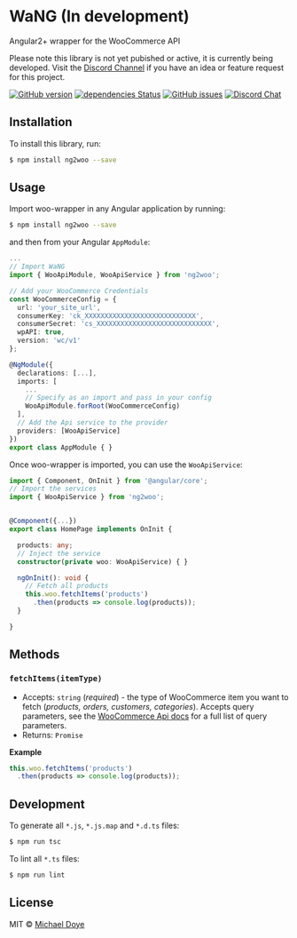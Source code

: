 # WaNG (In development)
Angular2+ wrapper for the WooCommerce API

Please note this library is not yet pubished or active, it is currently being developed. Visit the [Discord Channel](https://discord.gg/xyUdZKh) if you have an idea or feature request for this project.

[![GitHub version](https://badge.fury.io/gh/michaeldoye%2FWaNG.svg)](https://badge.fury.io/gh/michaeldoye%2FWaNG)
[![dependencies Status](https://david-dm.org/michaeldoye/WaNG/status.svg)](https://david-dm.org/michaeldoye/WaNG)
[![GitHub issues](https://img.shields.io/github/issues/michaeldoye/WaNG.svg)](https://github.com/michaeldoye/woo-wrapper/WaNG)
[![Discord Chat](https://img.shields.io/badge/Discord-Chat-blue.svg)](https://discord.gg/xyUdZKh)

## Installation

To install this library, run:

```bash
$ npm install ng2woo --save
```

## Usage

Import woo-wrapper in any Angular application by running:

```bash
$ npm install ng2woo --save
```

and then from your Angular `AppModule`:

```typescript
...
// Import WaNG
import { WooApiModule, WooApiService } from 'ng2woo';

// Add your WooCommerce Credentials
const WooCommerceConfig = {
  url: 'your_site_url',
  consumerKey: 'ck_XXXXXXXXXXXXXXXXXXXXXXXXXXXX',
  consumerSecret: 'cs_XXXXXXXXXXXXXXXXXXXXXXXXXXXXX',
  wpAPI: true,
  version: 'wc/v1'
};

@NgModule({
  declarations: [...],
  imports: [
    ...
    // Specify as an import and pass in your config
    WooApiModule.forRoot(WooCommerceConfig)
  ],
  // Add the Api service to the provider
  providers: [WooApiService]
})
export class AppModule { }
```

Once woo-wrapper is imported, you can use the `WooApiService`:

```typescript
import { Component, OnInit } from '@angular/core';
// Import the services
import { WooApiService } from 'ng2woo';


@Component({...})
export class HomePage implements OnInit { 

  products: any;
  // Inject the service
  constructor(private woo: WooApiService) { }

  ngOnInit(): void {
    // Fetch all products
    this.woo.fetchItems('products')
      .then(products => console.log(products));
  }

}

```

## Methods


### `fetchItems(itemType)`

- Accepts: `string` (_required_) - the type of WooCommerce item you want to fetch (_products, orders, customers, categories_). Accepts query parameters, see the [WooCommerce Api docs](https://woocommerce.github.io/woocommerce-rest-api-docs) for a full list of query parameters.
- Returns: `Promise`

**Example**

```typescript
this.woo.fetchItems('products')
  .then(products => console.log(products));
```


## Development

To generate all `*.js`, `*.js.map` and `*.d.ts` files:

```bash
$ npm run tsc
```

To lint all `*.ts` files:

```bash
$ npm run lint
```

## License

MIT © [Michael Doye](mailto:michaeldoye[@]gmail.com)

